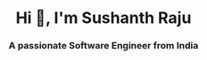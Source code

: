 <h1 align="center">Hi 👋, I'm Sushanth Raju</h1>
<h3 align="center">A passionate Software Engineer from India</h3>



